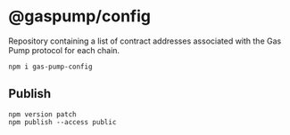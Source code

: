 # @gaspump/config

Repository containing a list of contract addresses associated with the Gas Pump protocol for each chain.

```
npm i gas-pump-config
```

## Publish

```
npm version patch
npm publish --access public
```
